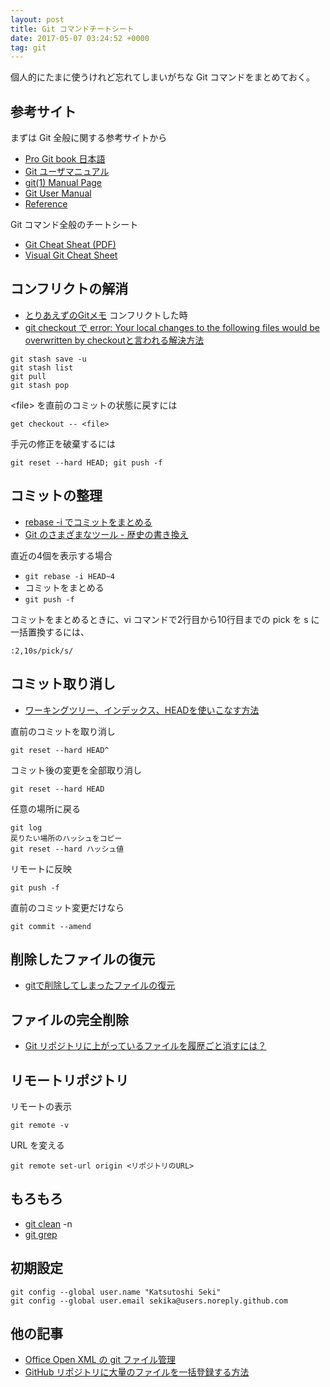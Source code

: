 ```yaml
---
layout: post
title: Git コマンドチートシート
date: 2017-05-07 03:24:52 +0000
tag: git
---
```

個人的にたまに使うけれど忘れてしまいがちな Git コマンドをまとめておく。

## 参考サイト ##

まずは Git 全般に関する参考サイトから

- [Pro Git book 日本語](https://git-scm.com/book/ja/)
- [Git ユーザマニュアル](http://www.thekyo.jp/manual/git/)
- [git(1) Manual Page](https://git.github.io/htmldocs/git.html)
- [Git User Manual](https://git.github.io/htmldocs/user-manual.html)
- [Reference](https://git-scm.com/docs)

Git コマンド全般のチートシート

- [Git Cheat Sheat (PDF)](https://services.github.com/on-demand/downloads/github-git-cheat-sheet.pdf)
- [Visual Git Cheat Sheet](http://ndpsoftware.com/git-cheatsheet.html)

## コンフリクトの解消 ##

- [とりあえずのGitメモ](http://qiita.com/izcomaco/items/78030cb1bb269234cf6f) コンフリクトした時
- [git checkout で error: Your local changes to the following files would be overwritten by checkoutと言われる解決方法](http://qiita.com/pugiemonn/items/6f3adef98d279a5aac98)

~~~
git stash save -u
git stash list
git pull
git stash pop
~~~

&lt;file&gt; を直前のコミットの状態に戻すには

~~~
get checkout -- <file>
~~~

手元の修正を破棄するには

~~~
git reset --hard HEAD; git push -f
~~~

## コミットの整理 ##

- [rebase -i でコミットをまとめる](http://qiita.com/takke/items/3400b55becfd72769214)
- [Git のさまざまなツール - 歴史の書き換え](https://git-scm.com/book/ja/v2/Git-%E3%81%AE%E3%81%95%E3%81%BE%E3%81%96%E3%81%BE%E3%81%AA%E3%83%84%E3%83%BC%E3%83%AB-%E6%AD%B4%E5%8F%B2%E3%81%AE%E6%9B%B8%E3%81%8D%E6%8F%9B%E3%81%88)

直近の4個を表示する場合

* ```git rebase -i HEAD~4```
* コミットをまとめる
* ```git push -f```

コミットをまとめるときに、vi コマンドで2行目から10行目までの pick を s に一括置換するには、

~~~
:2,10s/pick/s/
~~~

## コミット取り消し ##

- [ワーキングツリー、インデックス、HEADを使いこなす方法](http://qiita.com/shuntaro_tamura/items/db1aef9cf9d78db50ffe)

直前のコミットを取り消し

~~~
git reset --hard HEAD^
~~~

コミット後の変更を全部取り消し

~~~
git reset --hard HEAD
~~~

任意の場所に戻る

~~~
git log
戻りたい場所のハッシュをコピー
git reset --hard ハッシュ値
~~~

リモートに反映

~~~
git push -f
~~~

直前のコミット変更だけなら

~~~
git commit --amend
~~~

## 削除したファイルの復元 ##

- [gitで削除してしまったファイルの復元](http://itochin2.hatenablog.com/entry/2013/06/06/020939)

## ファイルの完全削除 ##

- [Git リポジトリに上がっているファイルを履歴ごと消すには？](http://qiita.com/go_astrayer/items/6e39d3ab16ae8094496c)

## リモートリポジトリ ##

リモートの表示

~~~
git remote -v
~~~

URL を変える

~~~
git remote set-url origin <リポジトリのURL>
~~~

## もろもろ ##
- [git clean](https://git-scm.com/book/ja/v2/Git-%E3%81%AE%E3%81%95%E3%81%BE%E3%81%96%E3%81%BE%E3%81%AA%E3%83%84%E3%83%BC%E3%83%AB-%E4%BD%9C%E6%A5%AD%E3%81%AE%E9%9A%A0%E3%81%97%E3%81%8B%E3%81%9F%E3%81%A8%E6%B6%88%E3%81%97%E3%81%8B%E3%81%9F) -n
- [git grep](https://git-scm.com/book/ja/v2/Git-%E3%81%AE%E3%81%95%E3%81%BE%E3%81%96%E3%81%BE%E3%81%AA%E3%83%84%E3%83%BC%E3%83%AB-%E6%A4%9C%E7%B4%A2)


## 初期設定 ##

~~~
git config --global user.name "Katsutoshi Seki"
git config --global user.email sekika@users.noreply.github.com
~~~

## 他の記事 ##
- [Office Open XML の git ファイル管理](/2015/10/19/office-open-xml-git/)
- [GitHub リポジトリに大量のファイルを一括登録する方法](http://sekika.github.io/2016/06/03/github-many-files/)

